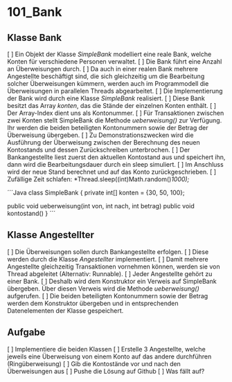 # 101_Bank

## Klasse Bank
[ ] Ein Objekt der Klasse *SimpleBank* modelliert eine reale Bank, welche Konten für verschiedene Personen verwaltet.
[ ] Die Bank führt eine Anzahl an Überweisungen durch.
[ ] Da auch in einer realen Bank mehrere Angestellte beschäftigt sind, die sich gleichzeitig um die Bearbeitung solcher Überweisungen kümmern, werden auch im Programmodell die Überweisungen in parallelen Threads abgearbeitet.
[ ] Die Implementierung der Bank wird durch eine Klasse *SimpleBank* realisiert.
[ ] Diese Bank besitzt das Array *konten*, das die Stände der einzelnen Konten enthält.
[ ] Der Array-Index dient uns  als Kontonummer.
[ ] Für Transaktionen zwischen zwei Konten stellt SimpleBank die Methode *ueberweisung()* zur Verfügung. Ihr werden die beiden beteiligten Kontonummern sowie der Betrag der Überweisung übergeben.
[ ] Zu Demonstrationszwecken wird die Ausführung der Überweisung zwischen der Berechnung des neuen Kontostands und dessen Zurückschreiben unterbrochen.
[ ] Der Bankangestellte liest zuerst den aktuellen Kontostand aus und speichert ihn, dann wird die Bearbeitungsdauer durch ein sleep simuliert.
[ ] Im Anschluss wird der neue Stand berechnet und auf das Konto zurückgeschrieben.
[ ] Zufällige Zeit schlafen: *Thread.sleep((int)Math.random()*1000);*

´´´Java
class SimpleBank {
 private int[] konten = {30, 50, 100};

 public void ueberweisung(int von, int nach, int betrag)
 public void kontostand()
}
´´´

## Klasse Angestellter
[ ] Die Überweisungen sollen durch Bankangestellte erfolgen.
[ ] Diese werden durch die Klasse *Angestellter* implementiert.
[ ] Damit mehrere Angestellte gleichzeitig Transaktionen vornehmen können, werden sie von Thread abgeleitet (Alternativ: Runnable).
[ ] Jeder Angestellte gehört zu einer Bank.
[ ] Deshalb wird dem Konstruktor ein Verweis auf SimpleBank übergeben. Über diesen Verweis wird die Methode *ueberweisung()* aufgerufen.
[ ] Die beiden beteiligten Kontonummern sowie der Betrag werden dem Konstruktor übergeben und in entsprechenden Datenelementen der Klasse gespeichert.


## Aufgabe
[ ] Implementiere die beiden Klassen
[ ] Erstelle 3 Angestellte, welche jeweils eine Überweisung von einem Konto auf das andere durchführen (Ringüberweisung)
[ ] Gib die Kontostände vor und nach den Überweisungen aus
[ ] Pushe die Lösung auf Github
[ ] Was fällt auf?
